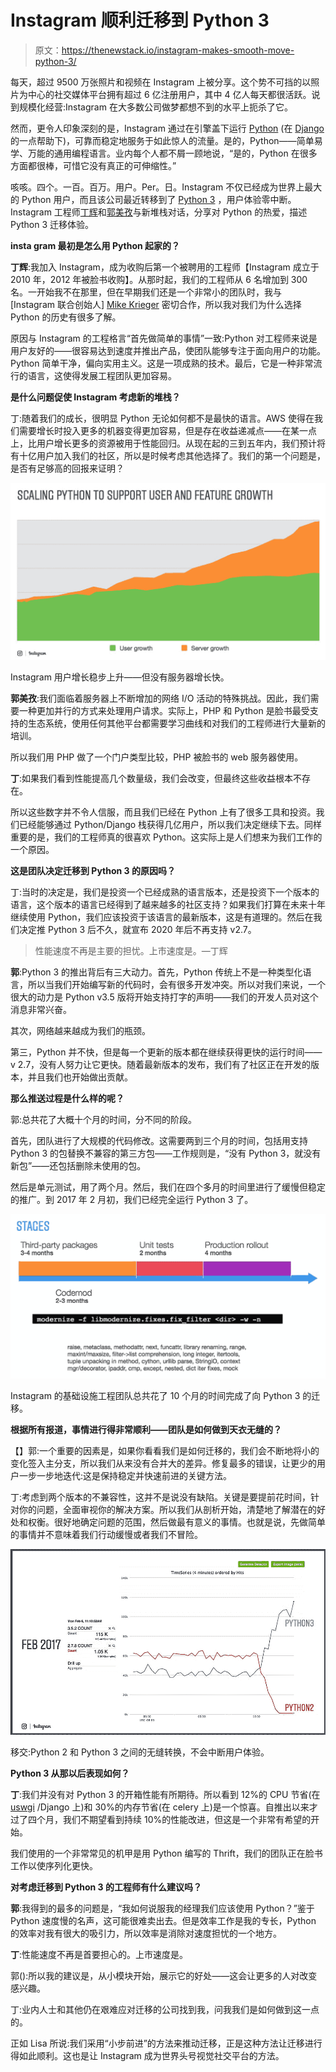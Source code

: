 # Instagram 顺利迁移到 Python 3

> 原文：<https://thenewstack.io/instagram-makes-smooth-move-python-3/>

每天，超过 9500 万张照片和视频在 Instagram 上被分享。这个势不可挡的以照片为中心的社交媒体平台拥有超过 6 亿注册用户，其中 4 亿人每天都很活跃。说到规模化经营:Instagram 在大多数公司做梦都想不到的水平上扼杀了它。

然而，更令人印象深刻的是，Instagram 通过在引擎盖下运行 [Python](https://www.python.org/) (在 [Django](https://www.djangoproject.com/) 的一点帮助下)，可靠而稳定地服务于如此惊人的流量。是的，Python——简单易学、万能的通用编程语言。业内每个人都不屑一顾地说，“是的，Python 在很多方面都很棒，可惜它没有真正的可伸缩性。”

咳咳。四个。一百。百万。用户。Per。日。Instagram 不仅已经成为世界上最大的 Python 用户，而且该公司最近转移到了 [Python 3](https://www.python.org/download/releases/3.0/) ，用户体验零中断。Instagram 工程师[丁辉](https://www.linkedin.com/in/hui-ding-76825911/)和[郭美孜](https://www.linkedin.com/in/lisa-guo-5b56972/)与新堆栈对话，分享对 Python 的热爱，描述 Python 3 迁移体验。

**insta gram 最初是怎么用 Python 起家的？**

**丁辉**:我加入 Instagram，成为收购后第一个被聘用的工程师【Instagram 成立于 2010 年，2012 年被脸书收购】。从那时起，我们的工程师从 6 名增加到 300 名。一开始我不在那里，但在早期我们还是一个非常小的团队时，我与[Instagram 联合创始人] [Mike Krieger](https://www.linkedin.com/in/mikekrieger/) 密切合作，所以我对我们为什么选择 Python 的历史有很多了解。

原因与 Instagram 的工程格言“首先做简单的事情”一致:Python 对工程师来说是用户友好的——很容易达到速度并推出产品，使团队能够专注于面向用户的功能。Python 简单干净，偏向实用主义。这是一项成熟的技术。最后，它是一种非常流行的语言，这使得发展工程团队更加容易。

**是什么问题促使 Instagram 考虑新的堆栈？**

丁:随着我们的成长，很明显 Python 无论如何都不是最快的语言。AWS 使得在我们需要增长时投入更多的机器变得更加容易，但是存在收益递减点——在某一点上，比用户增长更多的资源被用于性能回归。从现在起的三到五年内，我们预计将有十亿用户加入我们的社区，所以是时候考虑其他选择了。我们的第一个问题是，是否有足够高的回报来证明？

![](img/6153b3b0ea14d76acef61b1fd00ce50f.png)

Instagram 用户增长稳步上升——但没有服务器增长快。

**郭美孜**:我们面临着服务器上不断增加的网络 I/O 活动的特殊挑战。因此，我们需要一种更加并行的方式来处理用户请求。实际上，PHP 和 Python 是脸书最受支持的生态系统，使用任何其他平台都需要学习曲线和对我们的工程师进行大量新的培训。

所以我们用 PHP 做了一个门户类型比较，PHP 被脸书的 web 服务器使用。

**丁**:如果我们看到性能提高几个数量级，我们会改变，但最终这些收益根本不存在。

所以这些数字并不令人信服，而且我们已经在 Python 上有了很多工具和投资。我们已经能够通过 Python/Django 栈获得几亿用户，所以我们决定继续下去。同样重要的是，我们的工程师真的很喜欢 Python。这实际上是人们想来为我们工作的一个原因。

**这是团队决定迁移到 Python 3 的原因吗？**

丁:当时的决定是，我们是投资一个已经成熟的语言版本，还是投资下一个版本的语言，这个版本的语言已经得到了越来越多的社区支持？如果我们打算在未来十年继续使用 Python，我们应该投资于该语言的最新版本，这是有道理的。然后在我们决定推 Python 3 后不久，就宣布 2020 年后不再支持 v2.7。

> 性能速度不再是主要的担忧。上市速度是。—丁辉

**郭**:Python 3 的推出背后有三大动力。首先，Python 传统上不是一种类型化语言，所以当我们开始编写新的代码时，会有很多开发冲突。所以对我们来说，一个很大的动力是 Python v3.5 版将开始支持打字的声明——我们的开发人员对这个消息非常兴奋。

其次，网络越来越成为我们的瓶颈。

第三，Python 并不快，但是每一个更新的版本都在继续获得更快的运行时间——v 2.7，没有人努力让它更快。随着最新版本的发布，我们有了社区正在开发的版本，并且我们也开始做出贡献。

**那么推送过程是什么样的呢？**

郭:总共花了大概十个月的时间，分不同的阶段。

首先，团队进行了大规模的代码修改。这需要两到三个月的时间，包括用支持 Python 3 的包替换不兼容的第三方包——工作规则是，“没有 Python 3，就没有新包”——还包括删除未使用的包。

然后是单元测试，用了两个月。然后，我们在四个多月的时间里进行了缓慢但稳定的推广。到 2017 年 2 月初，我们已经完全运行 Python 3 了。

![](img/a67d8c1cd2bd41280db4d7888b89fa1f.png)

Instagram 的基础设施工程团队总共花了 10 个月的时间完成了向 Python 3 的迁移。

**根据所有报道，事情进行得非常顺利——团队是如何做到天衣无缝的？**

【】郭:一个重要的因素是，如果你看看我们是如何迁移的，我们会不断地将小的变化签入主分支，所以我们从来没有合并大的差异。修复最多的错误，让更少的用户一步一步地迭代:这是保持稳定并快速前进的关键方法。

丁:考虑到两个版本的不兼容性，这并不是说没有缺陷。关键是要提前花时间，针对你的问题，全面审视你的解决方案。所以我们从剖析开始，清楚地了解潜在的好处和权衡。很好地确定问题的范围，然后做最有意义的事情。也就是说，先做简单的事情并不意味着我们行动缓慢或者我们不冒险。

![](img/be21adf2559a40d59718ec2bf4bfb06f.png)

移交:Python 2 和 Python 3 之间的无缝转换，不会中断用户体验。

**Python 3 从那以后表现如何？**

**丁**:我们并没有对 Python 3 的开箱性能有所期待。所以看到 12%的 CPU 节省(在 [uswgi](https://uwsgi-docs.readthedocs.io/en/latest/) /Django 上)和 30%的内存节省(在 celery 上)是一个惊喜。自推出以来才过了四个月，我们不期望看到持续 10%的性能改进，但这是一个非常有希望的开始。

我们使用的一个非常常见的机甲是用 Python 编写的 Thrift，我们的团队正在脸书工作以使序列化更快。

**对考虑迁移到 Python 3 的工程师有什么建议吗？**

**郭**:我得到的最多的问题是，“我如何说服我的经理我们应该使用 Python？”鉴于 Python 速度慢的名声，这可能很难卖出去。但是效率工作是我的专长，Python 的效率对我有很大的吸引力，所以效率是消除对速度担忧的一个地方。

**丁**:性能速度不再是首要担心的。上市速度是。

郭():所以我的建议是，从小模块开始，展示它的好处——这会让更多的人对改变感兴趣。

丁:业内人士和其他仍在艰难应对迁移的公司找到我，问我我们是如何做到这一点的。

正如 Lisa 所说:我们采用“小步前进”的方法来推动迁移，正是这种方法让迁移进行得如此顺利。这也是让 Instagram 成为世界头号视觉社交平台的方法。

<svg xmlns:xlink="http://www.w3.org/1999/xlink" viewBox="0 0 68 31" version="1.1"><title>Group</title> <desc>Created with Sketch.</desc></svg>